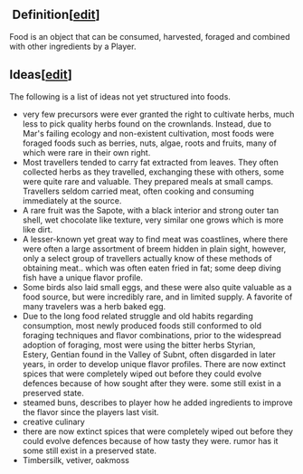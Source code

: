 

##  Definition\[[edit](https://nim.miraheze.org/w/index.php?title=Food&action=edit&section=1 "Edit section:  Definition")\]

Food is an object that can be consumed, harvested, foraged and combined with other ingredients by a Player.

## Ideas\[[edit](https://nim.miraheze.org/w/index.php?title=Food&action=edit&section=2 "Edit section: Ideas")\]

The following is a list of ideas not yet structured into foods.

* very few precursors were ever granted the right to cultivate herbs, much less to pick quality herbs found on the crownlands. Instead, due to Mar's failing ecology and non-existent cultivation, most foods were foraged foods such as berries, nuts, algae, roots and fruits, many of which were rare in their own right.
* Most travellers tended to carry fat extracted from leaves. They often collected herbs as they travelled, exchanging these with others, some were quite rare and valuable. They prepared meals at small camps. Travellers seldom carried meat, often cooking and consuming immediately at the source.
* A rare fruit was the Sapote, with a black interior and strong outer tan shell, wet chocolate like texture, very similar one grows which is more like dirt.
* A lesser-known yet great way to find meat was coastlines, where there were often a large assortment of breem hidden in plain sight, however, only a select group of travellers actually know of these methods of obtaining meat.. which was often eaten fried in fat; some deep diving fish have a unique flavor profile.
* Some birds also laid small eggs, and these were also quite valuable as a food source, but were incredibly rare, and in limited supply. A favorite of many travelers was a herb baked egg.
* Due to the long food related struggle and old habits regarding consumption, most newly produced foods still conformed to old foraging techniques and flavor combinations, prior to the widespread adoption of foraging, most were using the bitter herbs Styrian, Estery, Gentian found in the Valley of Subnt, often disgarded in later years, in order to develop unique flavor profiles. There are now extinct spices that were completely wiped out before they could evolve defences because of how sought after they were. some still exist in a preserved state.
* steamed buns, describes to player how he added ingredients to improve the flavor since the players last visit.
* creative culinary
* there are now extinct spices that were completely wiped out before they could evolve defences because of how tasty they were. rumor has it some still exist in a preserved state.
* Timbersilk, vetiver, oakmoss